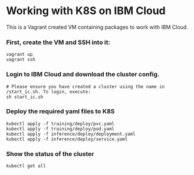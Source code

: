 # Working with K8S on IBM Cloud

This is a Vagrant created VM containing packages to work with IBM Cloud.

### First, create the VM and SSH into it: 
```
vagrant up
vagrant ssh
```

### Login to IBM Cloud and download the cluster config. 

```
# Please ensure you have created a cluster using the name in /start_ic.sh. To login, execute:
sh start_ic.sh
```

### Deploy the required yaml files to K8S
```
kubectl apply -f training/deploy/pvc.yaml
kubectl apply -f training/deploy/pod.yaml
kubectl apply -f inference/deploy/deployment.yaml
kubectl apply -f inference/deploy/service.yaml
```

### Show the status of the cluster
```
kubectl get all
```
